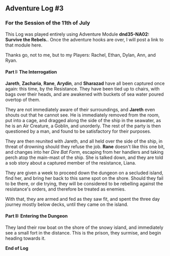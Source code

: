 ## Adventure Log #3  ##

### For the Session of the 11th of July ### 

<div class="small box">

<p> This Log was played entirely using Adventure Module
<strong>dnd35-NA02: Survive the Rebels.</strong>. Once the adventure hooks are
over, I will post a link to that module here.</p>

<p>Thanks go, not to me, but to my Players: Rachel, Ethan, Dylan, Ann, and
Ryan.</p> 

</div>


#### Part I: The Interrogation ####

__Jareth__, __Zacharia__, __Rane__, __Arydin__, and __Sharazad__ have
all been captured once again: this time, by the Resistance. They have
been tied up to chairs, with bags over their heads, and are awakened
with buckets of sea water poured overtop of them.

They are not immediately aware of their surroundings, and __Jareth__
even shouts out that he cannot see. He is immediately removed from the
room, put into a cage, and dragged along the side of the ship in the
seawater, as he is an Air Creature, a Goblin, and unorderly. The rest
of the party is then questioned by a man, and found to be satisfactory
for their purposes.

They are then reunited with Jareth, and all held over the side of the
ship, in threat of drowning should they refuse the job. __Rane__
doesn't like this one bit, and changes into her _Dire Bat Form_,
escaping from her handlers and taking perch atop the main-mast of the
ship. She is talked down, and they are told a sob story about a
captured member of the resistance, Liana. 

They are given a week to proceed down the dungeon on a secluded
island, find her, and bring her back to this same spot on the
shore. Should they fail to be there, or die trying, they will be
considered to be rebelling against the resistance's orders, and
therefore be treated as enemies.

With that, they are armed and fed as they saw fit, and spent the three
day journey mostly below decks, until they came on the island.

#### Part II: Entering the Dungeon ####

They land their row boat on the shore of the snowy island, and
immediately see a small fort in the distance. This is the prison, they
surmise, and begin heading towards it.

__End of Log__

